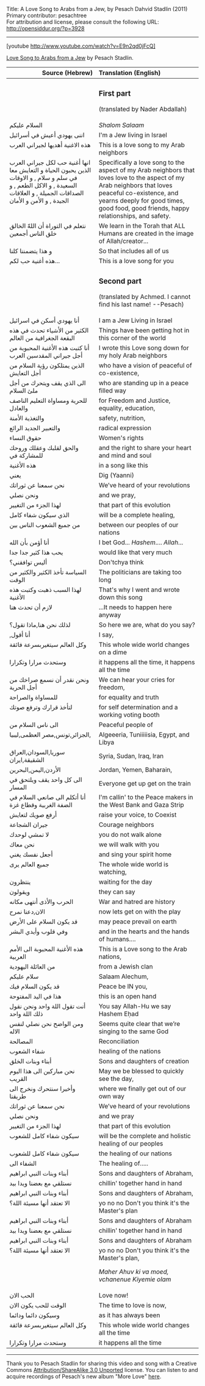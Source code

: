 <html>
<head></head>
<body>
Title: A Love Song to Arabs from a Jew, by Pesach Dahvid Stadlin (2011)<br />
Primary contributor: pesachtree<br />
For attribution and license, please consult the following URL: <a href="http://opensiddur.org/?p=3928">http://opensiddur.org/?p=3928</a>
<p />
<hr />

[youtube http://www.youtube.com/watch?v=E9n2qd0jFcQ]

<a href="http://www.youtube.com/watch?v=E9n2qd0jFcQ">Love Song to Arabs from a Jew</a> by Pesach Stadlin.


<table style="margin-left: auto;margin-right: auto;" class="draggable">
<thead><tr><th id="x" style="text-align: right;">Source (Hebrew)</th><th style="text-align: left;">Translation (English)</th></tr></thead>
<tbody>
<tr><td style="vertical-align:top;" width="46%">
<div class="arabic"><span lang="ar">

</span></div></td>
 
<td width="53%"><div class="english">
<h3>First part</h3>

(translated by Nader Abdallah)
</div></tr>


<tr><td style="vertical-align:top;" width="46%">
<div class="arabic"><span lang="ar">
السلام عليكم
</span></div></td>
 
<td width="53%"><div class="english">
<em>Shalom Salaam</em>
</div></tr>


<tr><td style="vertical-align:top;" width="46%">
<div class="arabic"><span lang="ar">
اننى يهودي أعيش في أسرائيل
</span></div></td>
 
<td width="53%"><div class="english">
I'm a Jew living in Israel
</div></tr>


<tr><td style="vertical-align:top;" width="46%">
<div class="arabic"><span lang="ar">
هذه الاغنية أهديها لجيراني العرب
</span></div></td>
 
<td width="53%"><div class="english">
This is a love song to my Arab neighbors
</div></tr>


<tr><td style="vertical-align:top;" width="46%">
<div class="arabic"><span lang="ar">
انها أغنية حب لكل جيراني العرب الذين يحبون الحياة و التعايش معا في سلم و سلام , و الاوقات السعيدة , و الاكل الطعم , و الصداقات الجميلة , و العلاقات الجيدة , و الأمن و الأمان
</span></div></td>
 
<td width="53%"><div class="english">
Specifically a love song to the aspect of my Arab neighbors that loves love to the aspect of my Arab neighbors that loves peaceful co-existence, and yearns deeply for good times, good food, good friends, happy relationships, and safety.
</div></tr>


<tr><td style="vertical-align:top;" width="46%">
<div class="arabic"><span lang="ar">
نتعلم في التوراة أن اللهّ  الخالق خلق الناس أجمعين
</span></div></td>
 
<td width="53%"><div class="english">
We learn in the Torah that ALL Humans are created in the image of Allah/creator...
</div></tr>


<tr><td style="vertical-align:top;" width="46%">
<div class="arabic"><span lang="ar">
و هذا يتضمننا كلنا
</span></div></td>
 
<td width="53%"><div class="english">
So that includes all of us
</div></tr>


<tr><td style="vertical-align:top;" width="46%">
<div class="arabic"><span lang="ar">
هذه أغنية حب لكم...
</span></div></td>
 
<td width="53%"><div class="english">
This is a love song for you
</div></tr>


<tr><td style="vertical-align:top;" width="46%">
<div class="arabic"><span lang="ar">

</span></div></td>
 
<td width="53%"><div class="english">
<h3>Second part</h3>

(translated by Achmed. I cannot find his last name! --Pesach)
</div></tr>


<tr><td style="vertical-align:top;" width="46%">
<div class="arabic"><span lang="ar">
أنا يهودي أسكن في اسرائيل
</span></div></td>
 
<td width="53%"><div class="english">
I am a Jew Living in Israel
</div></tr>


<tr><td style="vertical-align:top;" width="46%">
<div class="arabic"><span lang="ar">
الكثير من الأشياء تحدث في هذه البقعة الجغرافية من العالم
</span></div></td>
 
<td width="53%"><div class="english">
Things have been getting hot in this corner of the world
</div></tr>


<tr><td style="vertical-align:top;" width="46%">
<div class="arabic"><span lang="ar">
أنا كتبت هذه الأغنية المحبوبة من أجل جيراني المقدسين العرب
</span></div></td>
 
<td width="53%"><div class="english">
I wrote this Love song down for my holy Arab neighbors
</div></tr>


<tr><td style="vertical-align:top;" width="46%">
<div class="arabic"><span lang="ar">
الذين يمتلكون رؤية السلام من أجل التعايش
</span></div></td>
 
<td width="53%"><div class="english">
who have a vision of peaceful of co-existence,
</div></tr>


<tr><td style="vertical-align:top;" width="46%">
<div class="arabic"><span lang="ar">
الى الذي يقف ويتحرك من أجل ملئ السلام
</span></div></td>
 
<td width="53%"><div class="english">
who are standing up in a peace filled way
</div></tr>


<tr><td style="vertical-align:top;" width="46%">
<div class="arabic"><span lang="ar">
للحرية ومساواة التعليم الناصف والعادل
</span></div></td>
 
<td width="53%"><div class="english">
for Freedom and Justice, equality, education,
</div></tr>


<tr><td style="vertical-align:top;" width="46%">
<div class="arabic"><span lang="ar">
والتغذية الأمنة
</span></div></td>
 
<td width="53%"><div class="english">
safety, nutrition,
</div></tr>


<tr><td style="vertical-align:top;" width="46%">
<div class="arabic"><span lang="ar">
والتعبير الجديد الرائع
</span></div></td>
 
<td width="53%"><div class="english">
radical expression


</div></tr>


<tr><td style="vertical-align:top;" width="46%">
<div class="arabic"><span lang="ar">
حقوق النساء
</span></div></td>
 
<td width="53%"><div class="english">
Women's rights
</div></tr>


<tr><td style="vertical-align:top;" width="46%">
<div class="arabic"><span lang="ar">
والحق لقلبك وعقلك وروحك للمشاركة في
</span></div></td>
 
<td width="53%"><div class="english">
and the right to share your heart and mind and soul
</div></tr>


<tr><td style="vertical-align:top;" width="46%">
<div class="arabic"><span lang="ar">
هذه الأغنية
</span></div></td>
 
<td width="53%"><div class="english">
in a song like this


</div></tr>


<tr><td style="vertical-align:top;" width="46%">
<div class="arabic"><span lang="ar">
يعني
</span></div></td>
 
<td width="53%"><div class="english">
Dig (Yaanni)
</div></tr>


<tr><td style="vertical-align:top;" width="46%">
<div class="arabic"><span lang="ar">
نحن سمعنا عن ثوراتك
</span></div></td>
 
<td width="53%"><div class="english">
We’ve heard of your revolutions
</div></tr>


<tr><td style="vertical-align:top;" width="46%">
<div class="arabic"><span lang="ar">
ونحن نصلي
</span></div></td>
 
<td width="53%"><div class="english">
and we pray,
</div></tr>


<tr><td style="vertical-align:top;" width="46%">
<div class="arabic"><span lang="ar">
لهذا الجزء من التغيير
</span></div></td>
 
<td width="53%"><div class="english">
that part of this evolution
</div></tr>


<tr><td style="vertical-align:top;" width="46%">
<div class="arabic"><span lang="ar">
الذي سيكون شفاء كامل
</span></div></td>
 
<td width="53%"><div class="english">
will be a complete healing,
</div></tr>


<tr><td style="vertical-align:top;" width="46%">
<div class="arabic"><span lang="ar">
من جميع الشعوب الناس بين
</span></div></td>
 
<td width="53%"><div class="english">
between our peoples of our nations
</div></tr>


<tr><td style="vertical-align:top;" width="46%">
<div class="arabic"><span lang="ar">
أنا أؤمن بأن الله
</span></div></td>
 
<td width="53%"><div class="english">
I bet God... <em>Hashem</em>.... <em>Allah</em>...
</div></tr>


<tr><td style="vertical-align:top;" width="46%">
<div class="arabic"><span lang="ar">
يحب هذا كثير جدا جدا
</span></div></td>
 
<td width="53%"><div class="english">
would like that very much
</div></tr>


<tr><td style="vertical-align:top;" width="46%">
<div class="arabic"><span lang="ar">
أليس توافقني؟
</span></div></td>
 
<td width="53%"><div class="english">
Don'tchya think
</div></tr>


<tr><td style="vertical-align:top;" width="46%">
<div class="arabic"><span lang="ar">
السياسة تأخذ الكثير والكثير من الوقت
</span></div></td>
 
<td width="53%"><div class="english">
The politicians are taking too long
</div></tr>


<tr><td style="vertical-align:top;" width="46%">
<div class="arabic"><span lang="ar">
لهذا السبب ذهبت وكتبت هذه الأغنية
</span></div></td>
 
<td width="53%"><div class="english">
That's why I went and wrote down this song
</div></tr>


<tr><td style="vertical-align:top;" width="46%">
<div class="arabic"><span lang="ar">
لازم أن تحدث هنا
</span></div></td>
 
<td width="53%"><div class="english">
...It needs to happen here anyway
</div></tr>


<tr><td style="vertical-align:top;" width="46%">
<div class="arabic"><span lang="ar">
لذلك نحن هنا,ماذا تقول؟
</span></div></td>
 
<td width="53%"><div class="english">
So here we are, what do you say?
</div></tr>


<tr><td style="vertical-align:top;" width="46%">
<div class="arabic"><span lang="ar">
أنا أقول,‏
</span></div></td>
 
<td width="53%"><div class="english">
I say,
</div></tr>


<tr><td style="vertical-align:top;" width="46%">
<div class="arabic"><span lang="ar">
وكل العالم سيتغيربسرعة فائقة
</span></div></td>
 
<td width="53%"><div class="english">
This whole wide world changes on a dime
</div></tr>


<tr><td style="vertical-align:top;" width="46%">
<div class="arabic"><span lang="ar">
وستحدث مرارا وتكرارا
</span></div></td>
 
<td width="53%"><div class="english">
it happens all the time, it happens all the time
</div></tr>


<tr><td style="vertical-align:top;" width="46%">
<div class="arabic"><span lang="ar">
ونحن نقدر أن نسمع صراخك من أجل الحرية
</span></div></td>
 
<td width="53%"><div class="english">
We can hear your cries for freedom,
</div></tr>


<tr><td style="vertical-align:top;" width="46%">
<div class="arabic"><span lang="ar">
للمساواة والصراحة
</span></div></td>
 
<td width="53%"><div class="english">
for equality and truth
</div></tr>


<tr><td style="vertical-align:top;" width="46%">
<div class="arabic"><span lang="ar">
لتأخذ قرارك وترفع صوتك
</span></div></td>
 
<td width="53%"><div class="english">
for self determination and a working voting booth
</div></tr>


<tr><td style="vertical-align:top;" width="46%">
<div class="arabic"><span lang="ar">
الى ناس السلام من
</span></div></td>
 
<td width="53%"><div class="english">
Peaceful people of
</div></tr>


<tr><td style="vertical-align:top;" width="46%">
<div class="arabic"><span lang="ar">
الجزائر,تونس,مصر العظمى,ليبيا,
</span></div></td>
 
<td width="53%"><div class="english">
Algeeeria, Tuniiiiisia, Egypt, and Libya
</div></tr>


<tr><td style="vertical-align:top;" width="46%">
<div class="arabic"><span lang="ar">
سوريا,السودان,العراق الشقيقة,ايران
</span></div></td>
 
<td width="53%"><div class="english">
Syria, Sudan, Iraq, Iran
</div></tr>


<tr><td style="vertical-align:top;" width="46%">
<div class="arabic"><span lang="ar">
الأردن,اليمن,البحرين
</span></div></td>
 
<td width="53%"><div class="english">
Jordan, Yemen, Baharain,
</div></tr>


<tr><td style="vertical-align:top;" width="46%">
<div class="arabic"><span lang="ar">
الى كل واحد يقف ويلتحق في المسار
</span></div></td>
 
<td width="53%"><div class="english">
Everyone get up get on the train
</div></tr>


<tr><td style="vertical-align:top;" width="46%">
<div class="arabic"><span lang="ar">
أنا أتكلم الى صانعي السلام في الضفة الغربية وقطاع غزة
</span></div></td>
 
<td width="53%"><div class="english">
I'm callin' to the Peace makers in the West Bank and Gaza Strip
</div></tr>


<tr><td style="vertical-align:top;" width="46%">
<div class="arabic"><span lang="ar">
أرفع صويك لتعايش
</span></div></td>
 
<td width="53%"><div class="english">
raise your voice, to Coexist
</div></tr>


<tr><td style="vertical-align:top;" width="46%">
<div class="arabic"><span lang="ar">
جيران الشجاعة
</span></div></td>
 
<td width="53%"><div class="english">
Courage neighbors
</div></tr>


<tr><td style="vertical-align:top;" width="46%">
<div class="arabic"><span lang="ar">
لا تمشي لوحدك
</span></div></td>
 
<td width="53%"><div class="english">
you do not walk alone
</div></tr>


<tr><td style="vertical-align:top;" width="46%">
<div class="arabic"><span lang="ar">
نحن معاك
</span></div></td>
 
<td width="53%"><div class="english">
we will walk with you
</div></tr>


<tr><td style="vertical-align:top;" width="46%">
<div class="arabic"><span lang="ar">
أجعل نفسك يغني
</span></div></td>
 
<td width="53%"><div class="english">
and sing your spirit home
</div></tr>


<tr><td style="vertical-align:top;" width="46%">
<div class="arabic"><span lang="ar">
جميع العالم يرى
</span></div></td>
 
<td width="53%"><div class="english">
The whole wide world is watching,
</div></tr>


<tr><td style="vertical-align:top;" width="46%">
<div class="arabic"><span lang="ar">
ينتظرون
</span></div></td>
 
<td width="53%"><div class="english">
waiting for the day
</div></tr>


<tr><td style="vertical-align:top;" width="46%">
<div class="arabic"><span lang="ar">
ويقولون
</span></div></td>
 
<td width="53%"><div class="english">
they can say
</div></tr>


<tr><td style="vertical-align:top;" width="46%">
<div class="arabic"><span lang="ar">
الحرب والأذى أنتهى مكانه
</span></div></td>
 
<td width="53%"><div class="english">
War and hatred are history
</div></tr>


<tr><td style="vertical-align:top;" width="46%">
<div class="arabic"><span lang="ar">
الان,دعنا نمرح
</span></div></td>
 
<td width="53%"><div class="english">
now lets get on with the play
</div></tr>


<tr><td style="vertical-align:top;" width="46%">
<div class="arabic"><span lang="ar">
قد يكون السلام على الأرض
</span></div></td>
 
<td width="53%"><div class="english">
may peace prevail on earth
</div></tr>


<tr><td style="vertical-align:top;" width="46%">
<div class="arabic"><span lang="ar">
وفي قلوب وأيدي البشر
</span></div></td>
 
<td width="53%"><div class="english">
and in the hearts and the hands of humans....
</div></tr>


<tr><td style="vertical-align:top;" width="46%">
<div class="arabic"><span lang="ar">
هذه الأغنية المحبوبة الى الأمم العربية
</span></div></td>
 
<td width="53%"><div class="english">
This is a Love song to the Arab nations,
</div></tr>


<tr><td style="vertical-align:top;" width="46%">
<div class="arabic"><span lang="ar">
من العائلة اليهودية
</span></div></td>
 
<td width="53%"><div class="english">
from a Jewish clan
</div></tr>


<tr><td style="vertical-align:top;" width="46%">
<div class="arabic"><span lang="ar">
سلام عليكم
</span></div></td>
 
<td width="53%"><div class="english">
Salaam Alechum,
</div></tr>


<tr><td style="vertical-align:top;" width="46%">
<div class="arabic"><span lang="ar">
قد يكون السلام فيك
</span></div></td>
 
<td width="53%"><div class="english">
Peace be IN you,
</div></tr>


<tr><td style="vertical-align:top;" width="46%">
<div class="arabic"><span lang="ar">
هذا في اليد المفتوحة
</span></div></td>
 
<td width="53%"><div class="english">
this is an open hand
</div></tr>


<tr><td style="vertical-align:top;" width="46%">
<div class="arabic"><span lang="ar">
أنت تقول اللة واحد ونحن نقول ذلك اللة واحد
</span></div></td>
 
<td width="53%"><div class="english">
You say Allah-Hu we say Hashem Eḥad
</div></tr>


<tr><td style="vertical-align:top;" width="46%">
<div class="arabic"><span lang="ar">
ومن الواضح نحن نصلي لنفس الاله
</span></div></td>
 
<td width="53%"><div class="english">
Seems quite clear that we’re singing to the same God
</div></tr>


<tr><td style="vertical-align:top;" width="46%">
<div class="arabic"><span lang="ar">
المصالحة
</span></div></td>
 
<td width="53%"><div class="english">
Reconciliation
</div></tr>


<tr><td style="vertical-align:top;" width="46%">
<div class="arabic"><span lang="ar">
شفاء الشعوب
</span></div></td>
 
<td width="53%"><div class="english">
healing of the nations
</div></tr>


<tr><td style="vertical-align:top;" width="46%">
<div class="arabic"><span lang="ar">
أبناء وبنات الخلق
</span></div></td>
 
<td width="53%"><div class="english">
Sons and daughters of creation
</div></tr>


<tr><td style="vertical-align:top;" width="46%">
<div class="arabic"><span lang="ar">
نحن مباركين الى هذا اليوم القريب
</span></div></td>
 
<td width="53%"><div class="english">
May we be blessed to quickly see the day,
</div></tr>


<tr><td style="vertical-align:top;" width="46%">
<div class="arabic"><span lang="ar">
وأخيرا سنتحرك ونخرج الى طريقنا
</span></div></td>
 
<td width="53%"><div class="english">
where we finally get out of our own way
</div></tr>


<tr><td style="vertical-align:top;" width="46%">
<div class="arabic"><span lang="ar">
نحن سمعنا عن ثوراتك
</span></div></td>
 
<td width="53%"><div class="english">
We’ve heard of your revolutions
</div></tr>


<tr><td style="vertical-align:top;" width="46%">
<div class="arabic"><span lang="ar">
ونحن نصلي
</span></div></td>
 
<td width="53%"><div class="english">
and we pray
</div></tr>


<tr><td style="vertical-align:top;" width="46%">
<div class="arabic"><span lang="ar">
لهذا الجزء من التغيير
</span></div></td>
 
<td width="53%"><div class="english">
that part of this evolution
</div></tr>


<tr><td style="vertical-align:top;" width="46%">
<div class="arabic"><span lang="ar">
سيكون شفاء كامل للشعوب
</span></div></td>
 
<td width="53%"><div class="english">
will be the complete and holistic healing of our peoples
</div></tr>


<tr><td style="vertical-align:top;" width="46%">
<div class="arabic"><span lang="ar">
سيكون شفاء كامل للشعوب
</span></div></td>
 
<td width="53%"><div class="english">
the healing of our nations
</div></tr>


<tr><td style="vertical-align:top;" width="46%">
<div class="arabic"><span lang="ar">
الشفاء الى
</span></div></td>
 
<td width="53%"><div class="english">
The healing of.....
</div></tr>


<tr><td style="vertical-align:top;" width="46%">
<div class="arabic"><span lang="ar">
أبناء وبنات النبي ابراهيم
</span></div></td>
 
<td width="53%"><div class="english">
Sons and daughters of Abraham,
</div></tr>


<tr><td style="vertical-align:top;" width="46%">
<div class="arabic"><span lang="ar">
نستلقي مع بعضنا ويدا بيد
</span></div></td>
 
<td width="53%"><div class="english">
chillin' together hand in hand
</div></tr>


<tr><td style="vertical-align:top;" width="46%">
<div class="arabic"><span lang="ar">
أبناء وبنات النبي ابراهيم
</span></div></td>
 
<td width="53%"><div class="english">
Sons and daughters of Abraham,
</div></tr>


<tr><td style="vertical-align:top;" width="46%">
<div class="arabic"><span lang="ar">
الا تعتقد أنها مسيئة اللة؟
</span></div></td>
 
<td width="53%"><div class="english">
yo no no Don't you think it's the Master's plan
</div></tr>


<tr><td style="vertical-align:top;" width="46%">
<div class="arabic"><span lang="ar">
أبناء وبنات النبي ابراهيم
</span></div></td>
 
<td width="53%"><div class="english">
Sons and daughters of Abraham
</div></tr>


<tr><td style="vertical-align:top;" width="46%">
<div class="arabic"><span lang="ar">
نستلقي مع بعضنا ويدا بيد
</span></div></td>
 
<td width="53%"><div class="english">
chillin' together hand in hand
</div></tr>


<tr><td style="vertical-align:top;" width="46%">
<div class="arabic"><span lang="ar">
أبناء وبنات النبي ابراهيم
</span></div></td>
 
<td width="53%"><div class="english">
Sons and daughters of Abraham
</div></tr>


<tr><td style="vertical-align:top;" width="46%">
<div class="arabic"><span lang="ar">
الا تعتقد أنها مسيئة اللة؟
</span></div></td>
 
<td width="53%"><div class="english">
yo no no Don't you think it's the Master's plan,

<em>Maher Ahuv ki va moed, vchanenue Kiyemie olam</em>
</div></tr>


<tr><td style="vertical-align:top;" width="46%">
<div class="arabic"><span lang="ar">
الحب الان
</span></div></td>
 
<td width="53%"><div class="english">
Love now!
</div></tr>


<tr><td style="vertical-align:top;" width="46%">
<div class="arabic"><span lang="ar">
الوقت للحب يكون الان
</span></div></td>
 
<td width="53%"><div class="english">
The time to love is now,
</div></tr>


<tr><td style="vertical-align:top;" width="46%">
<div class="arabic"><span lang="ar">
وسيكون دائما ودائما
</span></div></td>
 
<td width="53%"><div class="english">
as it has always been
</div></tr>


<tr><td style="vertical-align:top;" width="46%">
<div class="arabic"><span lang="ar">
وكل العالم سيتغيربسرعة فائقة
</span></div></td>
 
<td width="53%"><div class="english">
This whole wide world changes all the time
</div></tr>


<tr><td style="vertical-align:top;" width="46%">
<div class="arabic"><span lang="ar">
وستحدث مرارا وتكرارا
</span></div></td>
 
<td width="53%"><div class="english">
it happens all the time
</td></div></tr></tbody></table>

<hr />

Thank you to Pesach Stadlin for sharing this video and song with a Creative Commons <a href="http://creativecommons.org/licenses/by-sa/3.0/">Attribution/ShareAlike 3.0 Unported</a> license. You can listen to and acquire recordings of Pesach's new album "More Love" <a href="http://pesachsong.bandcamp.com/">here</a>.
</body>
</html>